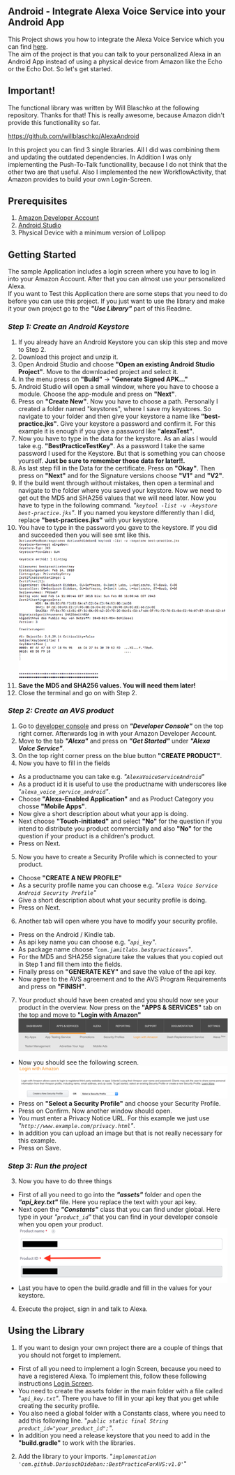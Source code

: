 ## Android - Integrate Alexa Voice Service into your Android App

This Project shows you how to integrate the Alexa Voice Service which you can find [here](https://developer.amazon.com).  
The aim of the project is that you can talk to your personalized Alexa in an Android App instead of using a physical device from Amazon like the Echo or the Echo Dot.
So let's get started.

## Important!
The functional library was written by Will Blaschko at the following repository. Thanks for that! This is really awesome, because Amazon didn't provide this functionallity so far. 

<https://github.com/willblaschko/AlexaAndroid>

In this project you can find 3 single libraries. All I did was combining them and updating the outdated dependencies. In Addition I was only implementing the Push-To-Talk functionallity, because I do not think that the other two are that useful. Also I implemented the new WorkflowActivity, that Amazon provides to build your own Login-Screen.

## Prerequisites
1. [Amazon Developer Account](https://developer.amazon.com)
2. [Android Studio](https://developer.android.com/studio/index.html)
3. Physical Device with a minimum version of Lollipop

## Getting Started
The sample Application includes a login screen where you have to log in into your Amazon Account. After that you can almost use your personalized Alexa.  
If you want to Test this Application there are some steps that you need to do before you can use this project. If you just want to use the library and make it your own project go to the ***"Use Library"*** part of this Readme.

### **_Step 1: Create an Android Keystore_**
1. If you already have an Android Keystore you can skip this step and move to Step 2.
2. Download this project and unzip it.
3. Open Android Studio and choose **"Open an existing Android Studio Project"**. Move to the downloaded project and select it.
4. In the menu press on **"Build"** -> **"Generate Signed APK..."**
5. Android Studio will open a small window, where you have to choose a module. Choose the app-module and press on **"Next"**. 
6. Press on **"Create New"**. Now you have to choose a path. Personally I created a folder named "keystores", where I save my keystores. So navigate to your folder and then give your keystore a name like **"best-practice.jks"**. Give your keystore a password and confirm it. For this example it is enough if you give a password like **"alexaTest"**.
7. Now you have to type in the data for the keystore. As an alias I would take e.g. **"BestPracticeTestKey"**. As a password I take the same password I used for the Keystore. But that is something you can choose yourself. **Just be sure to remember those data for later!!.**
8. As last step fill in the Data for the certificate. Press on **"Okay"**. Then press on **"Next"** and for the Signature versions choose **"V1"** and **"V2"**.
9. If the build went through without mistakes, then open a terminal and navigate to the folder where you saved your keystore. Now we need to get out the MD5 and SHA256 values that we will need later. Now you have to type in the following command. *"`keytool -list -v -keystore best-practice.jks`"*. If you named you keystore differently than I did, replace **"best-practices.jks"** with your keystore.
10. You have to type in the password you gave to the keystore. If you did and succeeded then you will see smt like this. 
![MacDown ScreenShot](MacDownPictures/MD5AndSHA256Values.png)
11. **Save the MD5 and SHA256 values. You will need them later!** 
12. Close the terminal and go on with Step 2.


### **_Step 2: Create an AVS product_**
1. Go to [developer console](https://developer.amazon.com) and press on ***"Developer Console"*** on the top right corner. Afterwards log in with your Amazon Developer Account.
2. Move to the tab ***"Alexa"*** and press on ***"Get Started"*** under ***"Alexa Voice Service"***.
3. On the top right corner press on the blue button **"CREATE PRODUCT"**.
4. Now you have to fill in the fields
  - As a productname you can take e.g. *"`AlexaVoiceServiceAndroid`"*
  - As a product id it is useful to use the productname with underscores like *"`alexa_voice_service_android`"*.
  - Choose **"Alexa-Enabled Application"** and as Product Category you chosse **"Mobile Apps"**.
  - Now give a short description about what your app is doing.
  - Next choose **"Touch-initiated"** and select **"No"** for the question if you intend to distribute you product commercially and also **"No"** for the question if your product is a children's product.
  - Press on Next.
5. Now you have to create a Security Profile which is connected to your product. 
 - Choose **"CREATE A NEW PROFILE"** 
 - As a security profile name you can choose e.g. *"`Alexa Voice Service Android Security Profile`"*
 - Give a short description about what your security profile is doing.
 - Press on Next.
6. Another tab will open where you have to modify your security profile.
 - Press on the Android / Kindle tab.
 - As api key name you can choose e.g. *"`api_key`"*.
 - As package name choose *"`com.jamitlabs.bestpracticeavs`"*.
 - For the MD5 and SHA256 signature take the values that you copied out in Step 1 and fill them into the fields.
 - Finally press on **"GENERATE KEY"** and save the value of the api key.
 - Now agree to the AVS agreement and to the AVS Program Requirements and press on **"FINISH"**.
7. Your product should have been created and you should now see your product in the overview. Now press on the **"APPS & SERVICES"** tab on the top and move to **"Login with Amazon"** ![MacDown ScreenShot](MacDownPictures/LoginWithAmazon.png) 
 - Now you should see the following screen. ![MacDown ScreenShot](MacDownPictures/SelectASecurityProfile.png)
 - Press on **"Select a Security Profile"** and choose your Security Profile.
 - Press on Confirm. Now another window should open.
 - You must enter a Privacy Notice URL. For this example we just use *"`http://www.example.com/privacy.html`"*.
 - In addition you can upload an image but that is not really necessary for this example. 
 - Press on Save.

### **_Step 3: Run the project_** 
3. Now you have to do three things
 - First of all you need to go into the ***"assets"*** folder and open the ***"api_key.txt"*** file. Here you replace the text with your api key.
 - Next open the ***"Constants"*** class that you can find under global. Here type in your *"`product_id`"* that you can find in your developer console when you open your product. ![MacDown ScreenShot](MacDownPictures/ProductId.png)
 - Last you have to open the build.gradle and fill in the values for your keystore.
4. Execute the project, sign in and talk to Alexa.

## Using the Library
1. If you want to design your own project there are a couple of things that you should not forget to implement.  
 - First of all you need to implement a login Screen, because you need to have a registered Alexa. To implement this, follow these following instructions [Login Screen](https://developer.amazon.com/docs/login-with-amazon/install-sdk-android.html). 
 - You need to create the assets folder in the main folder with a file called "*`api_key.txt`"*. There you have to fill in your api key that you get while creating the security profile.
 - You also need a global folder with a Constants class, where you need to add this following line. "*`public static final String product_id="your_product_id";`"*.
 - In addition you need a release keystore that you need to add in the **"build.gradle"** to work with the libraries.
2. Add the library to your imports. "*`implementation 'com.github.DariuschDideban::BestPracticeForAVS:v1.0'`*"




